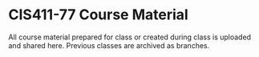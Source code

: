 # CIS411-77 Course Material

All course material prepared for class or created during class is uploaded and shared here. Previous classes are archived 
as branches.


